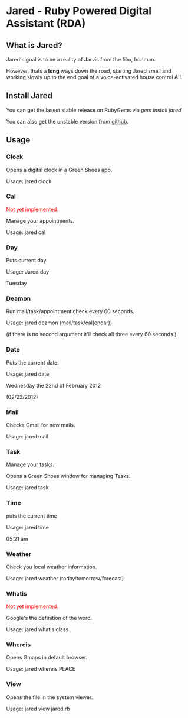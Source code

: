 # Jared - Ruby Powered Digital Assistant (RDA)
## What is Jared?
Jared's goal is to be a reality of Jarvis from the film, Ironman.

However, thats a **long** ways down the road, starting Jared small and working slowly up to the end goal of a voice-activated house control A.I.
## Install Jared
You can get the lasest stable release on RubyGems via *gem install jared*

You can also get the unstable version from <a href="https://github.com/cyberarm/jared">github</a>.

## Usage

### Clock
  Opens a digital clock in a Green Shoes app.
  
  Usage: jared clock

### Cal
  <span style="color:red;">Not yet implemented.</span>
  
  Manage your appointments.

  Usage: jared cal
  
### Day
  Puts current day.
  
  Usage: Jared day
  
  Tuesday
  
### Deamon
  Run mail/task/appointment check every 60 seconds.
  
  Usage: jared deamon (mail/task/cal(endar))
  
  (if there is no second argument it'll check all three every 60 seconds.)
  
### Date
  Puts the current date.
  
  Usage: jared date
  
  Wednesday the 22nd of February 2012
  
  (02/22/2012)
  
### Mail
  Checks Gmail for new mails.
  
  Usage: jared mail
  
### Task
  Manage your tasks.
  
  Opens a Green Shoes window for managing Tasks.

  Usage: jared task

### Time
  puts the current time
  
  Usage: jared time
  
  05:21 am

### Weather
  Check you local weather information.

  Usage: jared weather (today/tomorrow/forecast)

### Whatis
  <span style="color:red;">Not yet implemented.</span>
  
  Google's the definition of the word.
  
  Usage: jared whatis glass
  
### Whereis
  Opens Gmaps in default browser.

  Usage: jared whereis PLACE
 
### View
  Opens the file in the system viewer.
  
  Usage: jared view jared.rb
